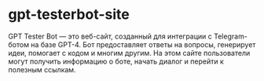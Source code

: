 # gpt-testerbot-site
GPT Tester Bot — это веб-сайт, созданный для интеграции с Telegram-ботом на базе GPT-4. Бот предоставляет ответы на вопросы, генерирует идеи, помогает с кодом и многим другим. На этом сайте пользователи могут получить информацию о боте, начать диалог и перейти к полезным ссылкам.
